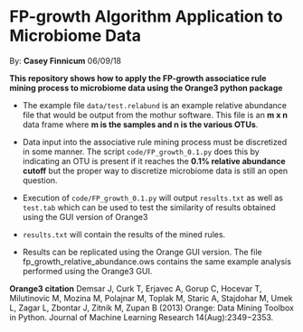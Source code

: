 # FP-growth Algorithm Application to Microbiome Data

By: **Casey Finnicum**  06/09/18

**This repository shows how to apply the FP-growth associatice rule mining process to microbiome data using the Orange3 python package**


- The example file `data/test.relabund` is an example relative abundance file that would be output from the mothur software. This file is an **m x n** data frame where **m is the samples and n is the various OTUs**.

- Data input into the associative rule mining process must be discretized in some manner. The script `code/FP_growth_0.1.py` does this by indicating an OTU is present if it reaches the **0.1% relative abundance cutoff** but the proper way to discretize microbiome data is still an open question. 

- Execution of `code/FP_growth_0.1.py` will output `results.txt` as well as `test.tab` which can be used to test the similarity of results obtained using the GUI version of Orange3

- `results.txt` will contain the results of the mined rules.

- Results can be replicated using the Orange GUI version. The file fp_growth_relative_abundance.ows contains the same example analysis performed using the Orange3 GUI.


**Orange3 citation**
Demsar J, Curk T, Erjavec A, Gorup C, Hocevar T, Milutinovic M, Mozina M, Polajnar M, Toplak M, Staric A, Stajdohar M, Umek L, Zagar L, Zbontar J, Zitnik M, Zupan B (2013) Orange: Data Mining Toolbox in Python. Journal of Machine Learning Research 14(Aug):2349−2353.

